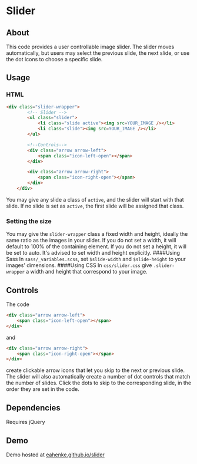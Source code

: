 # Slider

## About
This code provides a user controllable image slider.  The slider moves automatically, but users may select the previous slide, the next slide, or use the dot icons to choose a specific slide.

## Usage

### HTML

```html
<div class="slider-wrapper">
		<!-- Slider -->
		<ul class="slider">
			<li class="slide active"><img src=YOUR_IMAGE /></li>
			<li class="slide"><img src=YOUR_IMAGE /></li>
		</ul>

		<!--Controls-->
		<div class="arrow arrow-left">
			<span class="icon-left-open"></span>
		</div>

		<div class="arrow arrow-right">
			<span class="icon-right-open"></span>
		</div>		
	</div>
```

You may give any slide a class of `active`, and the slider will start with that slide.  If no slide is set as `active`, the first slide will be assigned that class.


### Setting the size
You may give the `slider-wrapper` class a fixed width and height, ideally the same ratio as the images in your slider.  If you do not set a width, it will default to 100% of the containing element.  If you do not set a height, it will be set to auto.  It's advised to set width and height explicitly.
####Using Sass
In `sass/_variables.scss`, set `$slide-width` and `$slide-height` to your images' dimensions.
####Using CSS
In `css/slider.css` give `.slider-wrapper` a width and height that correspond to your image. 

## Controls
The code

```html
<div class="arrow arrow-left">
	<span class="icon-left-open"></span>
</div>
```
and

```html
<div class="arrow arrow-right">
	<span class="icon-right-open"></span>
</div>
```
create clickable arrow icons that let you skip to the next or previous slide.  The slider will also automatically create a number of dot controls that match the number of slides.  Click the dots to skip to the corresponding slide, in the order they are set in the code.

## Dependencies
Requires jQuery

## Demo
Demo hosted at [eahenke.github.io/slider](http://eahenke.github.io/slider)
